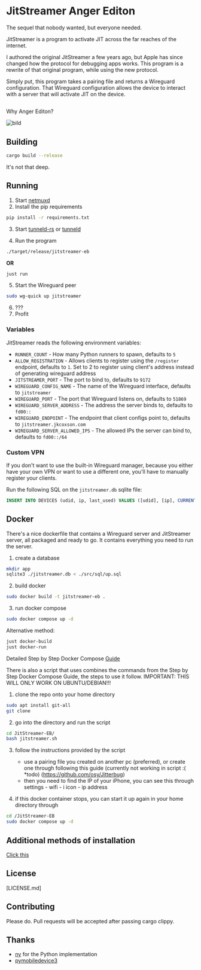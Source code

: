 # JitStreamer Anger Editon

The sequel that nobody wanted, but everyone needed.

JitStreamer is a program to activate JIT across the far reaches of the internet.

I authored the original JitStreamer a few years ago, but Apple has since changed
how the protocol for debugging apps works. This program is a rewrite of that original
program, while using the new protocol.

Simply put, this program takes a pairing file and returns a Wireguard configuration.
That Wireguard configuration allows the device to interact with a server that will
activate JIT on the device.

## 

Why Anger Editon?

![bild](https://github.com/user-attachments/assets/da6e00e7-22b7-404b-9194-f0f059263699)


## Building

```bash
cargo build --release

```

It's not that deep.

## Running

1. Start [netmuxd](https://github.com/jkcoxson/netmuxd)
2. Install the pip requirements

```bash
pip install -r requirements.txt
```

3. Start [tunneld-rs](https://github.com/jkcoxson/tunneld-rs) or [tunneld](https://github.com/doronz88/pymobiledevice3)

4. Run the program

```bash
./target/release/jitstreamer-eb
```

**OR**

```bash
just run
```

5. Start the Wireguard peer

```bash
sudo wg-quick up jitstreamer
```

6. ???
7. Profit

### Variables

JitStreamer reads the following environment variables:

- ``RUNNER_COUNT`` - How many Python runners to spawn, defaults to ``5``
- ``ALLOW_REGISTRATION`` - Allows clients to register using the ``/register`` endpoint, defaults to ``1``. Set to 2 to register using client's address instead of generating wireguard address
- ``JITSTREAMER_PORT`` - The port to bind to, defaults to ``9172``
- ``WIREGUARD_CONFIG_NAME`` - The name of the Wireguard interface, defaults to ``jitstreamer``
- ``WIREGUARD_PORT`` - The port that Wireguard listens on, defaults to ``51869``
- ``WIREGUARD_SERVER_ADDRESS`` - The address the server binds to, defaults to ``fd00::``
- ``WIREGUARD_ENDPOINT`` - The endpoint that client configs point to, defaults to ``jitstreamer.jkcoxson.com``
- ``WIREGUARD_SERVER_ALLOWED_IPS`` - The allowed IPs the server can bind to, defaults to ``fd00::/64``

### Custom VPN

If you don't want to use the built-in Wireguard manager, because you either
have your own VPN or want to use a different one, you'll have to manually
register your clients.

Run the following SQL on the ``jitstreamer.db`` sqlite file:

```sql
INSERT INTO DEVICES (udid, ip, last_used) VALUES ([udid], [ip], CURRENT_TIMESTAMP);
```

## Docker

There's a nice dockerfile that contains a Wireguard server and JitStreamer server,
all packaged and ready to go. It contains everything you need to run the server.

1. create a database

```bash
mkdir app
sqlite3 ./jitstreamer.db < ./src/sql/up.sql
```

2. build docker

```bash
sudo docker build -t jitstreamer-eb .
```

3. run docker compose

```bash
sudo docker compose up -d
```

Alternative method:

```bash
just docker-build
just docker-run
```

Detailed Step by Step Docker Compose [Guide](https://github.com/jkcoxson/JitStreamer-EB/blob/master/install-docs/jitstreamer-eb-debian-docker-instructions.md)

There is also a script that uses combines the commands from the Step by Step Docker Compose Guide, the steps to use it follow. 
IMPORTANT: THIS WILL ONLY WORK ON UBUNTU/DEBIAN!!!

1. clone the repo onto your home directory

```bash
sudo apt install git-all 
git clone
```

2. go into the directory and run the script

```bash
cd JitStreamer-EB/
bash jitstreamer.sh
```

3. follow the instructions provided by the script
   - use a pairing file you created on another pc (preferred), 
   or create one through following this guide (currently not working in script :( *todo) (https://github.com/osy/Jitterbug)
   - then you need to find the IP of your iPhone, you can see this through settings - wifi - i icon - ip address

4. if this docker container stops, you can start it up again in your home directory through 

```bash
cd /JitStreamer-EB
sudo docker compose up -d
```

## Additional methods of installation

[Click this](https://github.com/jkcoxson/JitStreamer-EB/blob/master/install-docs)

## License

[LICENSE.md]

## Contributing

Please do. Pull requests will be accepted after passing cargo clippy.

## Thanks

- [ny](https://github.com/nythepegasus/SideJITServer) for the Python implementation
- [pymobiledevice3](https://github.com/doronz88/pymobiledevice3)
